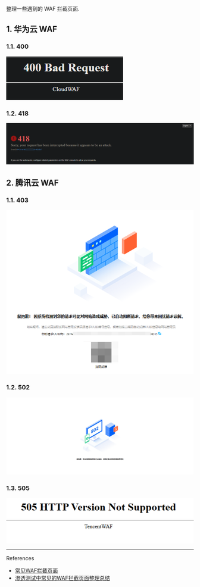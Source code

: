 整理一些遇到的 WAF 拦截页面.

## 1. 华为云 WAF

### 1.1. 400

![400](./../../../images/WAF%20Block%20Page/%E5%8D%8E%E4%B8%BA%E4%BA%91%20WAF/400.png)

### 1.2. 418

![418](./../../../images/WAF%20Block%20Page/%E5%8D%8E%E4%B8%BA%E4%BA%91%20WAF/418.png)

## 2. 腾讯云 WAF

### 1.1. 403

![403](./../../../images/WAF%20Block%20Page/%E8%85%BE%E8%AE%AF%E4%BA%91%20WAF/403.png)

### 1.2. 502

![502](./../../../images/WAF%20Block%20Page/%E8%85%BE%E8%AE%AF%E4%BA%91%20WAF/502.png)

### 1.3. 505

![505](./../../../images/WAF%20Block%20Page/%E8%85%BE%E8%AE%AF%E4%BA%91%20WAF/505.png)

---

References

- [常见WAF拦截页面](https://www.moonsec.com/8198.html)
- [渗透测试中常见的WAF拦截页面整理总结](https://www.freebuf.com/articles/web/265293.html)